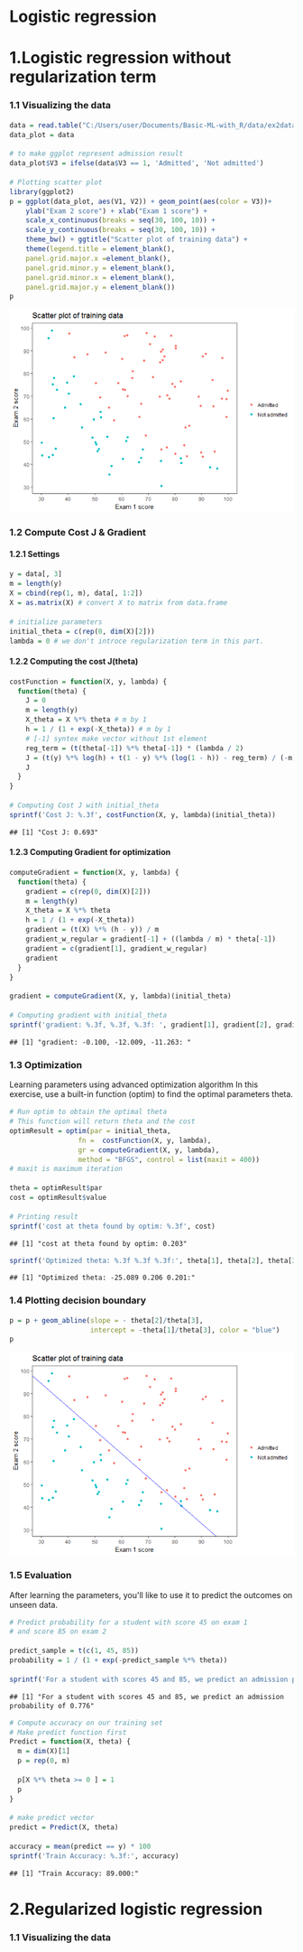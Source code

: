 Logistic regression
================

1.Logistic regression without regularization term
=================================================

### 1.1 Visualizing the data

``` r
data = read.table("C:/Users/user/Documents/Basic-ML-with_R/data/ex2data1.txt", sep = ',')
data_plot = data

# to make ggplot represent admission result
data_plot$V3 = ifelse(data$V3 == 1, 'Admitted', 'Not admitted')

# Plotting scatter plot
library(ggplot2)
p = ggplot(data_plot, aes(V1, V2)) + geom_point(aes(color = V3))+
    ylab("Exam 2 score") + xlab("Exam 1 score") +
    scale_x_continuous(breaks = seq(30, 100, 10)) +
    scale_y_continuous(breaks = seq(30, 100, 10)) +
    theme_bw() + ggtitle("Scatter plot of training data") +
    theme(legend.title = element_blank(), 
    panel.grid.major.x =element_blank(),
    panel.grid.minor.y = element_blank(),  
    panel.grid.minor.x = element_blank(), 
    panel.grid.major.y = element_blank())   
p
```

![](Coursera_ML_Assignment2_files/figure-markdown_github-ascii_identifiers/visualization-1.png)

### 1.2 Compute Cost J & Gradient

#### 1.2.1 Settings

``` r
y = data[, 3]
m = length(y)
X = cbind(rep(1, m), data[, 1:2])
X = as.matrix(X) # convert X to matrix from data.frame

# initialize parameters
initial_theta = c(rep(0, dim(X)[2]))
lambda = 0 # we don't introce regularization term in this part.
```

#### 1.2.2 Computing the cost J(theta)

``` r
costFunction = function(X, y, lambda) {
  function(theta) {
    J = 0
    m = length(y)
    X_theta = X %*% theta # m by 1
    h = 1 / (1 + exp(-X_theta)) # m by 1
    # [-1] syntex make vector without 1st element
    reg_term = (t(theta[-1]) %*% theta[-1]) * (lambda / 2)
    J = (t(y) %*% log(h) + t(1 - y) %*% (log(1 - h)) - reg_term) / (-m)
    J
  }
}

# Computing Cost J with initial_theta
sprintf('Cost J: %.3f', costFunction(X, y, lambda)(initial_theta))
```

    ## [1] "Cost J: 0.693"

#### 1.2.3 Computing Gradient for optimization

``` r
computeGradient = function(X, y, lambda) {
  function(theta) {
    gradient = c(rep(0, dim(X)[2]))
    m = length(y)
    X_theta = X %*% theta
    h = 1 / (1 + exp(-X_theta))
    gradient = (t(X) %*% (h - y)) / m
    gradient_w_regular = gradient[-1] + ((lambda / m) * theta[-1])
    gradient = c(gradient[1], gradient_w_regular)
    gradient
  }
}

gradient = computeGradient(X, y, lambda)(initial_theta)

# Computing gradient with initial_theta
sprintf('gradient: %.3f, %.3f, %.3f: ', gradient[1], gradient[2], gradient[3])
```

    ## [1] "gradient: -0.100, -12.009, -11.263: "

### 1.3 Optimization

Learning parameters using advanced optimization algorithm In this exercise, use a built-in function (optim) to find the optimal parameters theta.

``` r
# Run optim to obtain the optimal theta
# This function will return theta and the cost
optimResult = optim(par = initial_theta,
                 fn =  costFunction(X, y, lambda),
                 gr = computeGradient(X, y, lambda), 
                 method = "BFGS", control = list(maxit = 400))
# maxit is maximum iteration

theta = optimResult$par
cost = optimResult$value

# Printing result
sprintf('cost at theta found by optim: %.3f', cost)
```

    ## [1] "cost at theta found by optim: 0.203"

``` r
sprintf('Optimized theta: %.3f %.3f %.3f:', theta[1], theta[2], theta[3])
```

    ## [1] "Optimized theta: -25.089 0.206 0.201:"

### 1.4 Plotting decision boundary

``` r
p = p + geom_abline(slope = - theta[2]/theta[3],
                    intercept = -theta[1]/theta[3], color = "blue")
p
```

![](Coursera_ML_Assignment2_files/figure-markdown_github-ascii_identifiers/decision%20boundary-1.png)

### 1.5 Evaluation

After learning the parameters, you'll like to use it to predict the outcomes on unseen data.

``` r
# Predict probability for a student with score 45 on exam 1
# and score 85 on exam 2

predict_sample = t(c(1, 45, 85))
probability = 1 / (1 + exp(-predict_sample %*% theta))

sprintf('For a student with scores 45 and 85, we predict an admission probability of %.3f', probability)
```

    ## [1] "For a student with scores 45 and 85, we predict an admission probability of 0.776"

``` r
# Compute accuracy on our training set
# Make predict function first
Predict = function(X, theta) {
  m = dim(X)[1]
  p = rep(0, m)
  
  p[X %*% theta >= 0 ] = 1
  p
}  

# make predict vector  
predict = Predict(X, theta)

accuracy = mean(predict == y) * 100
sprintf('Train Accuracy: %.3f:', accuracy)
```

    ## [1] "Train Accuracy: 89.000:"

2.Regularized logistic regression
=================================

### 1.1 Visualizing the data
